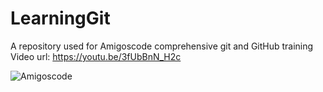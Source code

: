 # LearningGit
A repository used for Amigoscode comprehensive git and GitHub training
Video url: https://youtu.be/3fUbBnN_H2c

<img src="https://process.fs.teachablecdn.com/ADNupMnWyR7kCWRvm76Laz/resize=height:60/https://www.filepicker.io/api/file/Dvj31bhYRnqi2TGiKcq7" alt="Amigoscode" srcset="https://process.fs.teachablecdn.com/ADNupMnWyR7kCWRvm76Laz/resize=height:120/https://www.filepicker.io/api/file/Dvj31bhYRnqi2TGiKcq7 2x">
